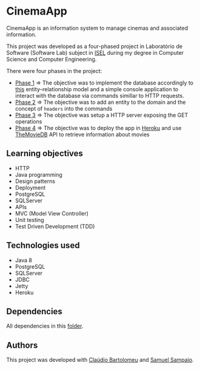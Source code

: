 # CinemaApp

CinemaApp is an information system to manage cinemas and associated information.

This project was developed as a four-phased project in Laboratório de Software (Software Lab) subject in [ISEL](https://www.isel.pt) during my degree in Computer Science and Computer Engineering.

There were four phases in the project:

* [Phase 1](/wiki/Phase-1.md) => The objective was to implement the database accordingly to [this](/wiki/img/Model_EA.jpg) entity–relationship model and a simple console application to interact with the database via commands simillar to HTTP requests.
* [Phase 2](/wiki/Phase-2.md) => The objective was to add an entity to the domain and the concept of `headers` into the commands
* [Phase 3](/wiki/Phase-3.md) => The objective was setup a HTTP server exposing the GET operations
* [Phase 4](/wiki/Phase-4.md) => The objective was to deploy the app in [Heroku](https://www.heroku.com/) and use [TheMovieDB](https://www.themoviedb.org/documentation/api) API to retrieve information about movies

## Learning objectives

* HTTP
* Java programming
* Design patterns
* Deployment
* PostgreSQL
* SQLServer
* APIs
* MVC (Model View Controller)
* Unit testing
* Test Driven Development (TDD)

## Technologies used

* Java 8
* PostgreSQL
* SQLServer
* JDBC
* Jetty
* Heroku

## Dependencies

All dependencies in this [folder](/vendor).

## Authors

This project was developed with [Claúdio Bartolomeu](https://github.com/cbartolomeu) and [Samuel Sampaio](https://github.com/SamuelSampaio98).
